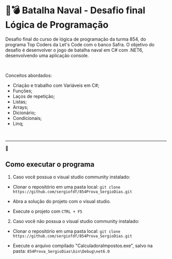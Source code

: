 # 🚢💣 Batalha Naval - Desafio final Lógica de Programação
Desafio final do curso de lógica de programação da turma 854, do programa Top Coders da Let's Code com o banco Safra.
O objetivo do desafio é desenvolver o jogo de batalha naval em C# com .NET6, desenvolvendo uma aplicação console. 

<br>

Conceitos abordados:
- Criação e trabalho com Variáveis em C#;
- Funções;
- Laços de repetição;
- Listas;
- Arrays;
- Dicionário;
- Condicionais;
- Linq;

<br>

---

🚀 
## Como executar o programa
1. Caso você possua o visual studio community instalado:
  - Clonar o repositório em uma pasta local:
    `git clone https://github.com/sergiofdf/854Prova_SergioDias.git`
  
  - Abra a solução do projeto com o visual studio.

  - Execute o projeto com `CTRL + F5`


2. Caso você não possua o visual studio community instalado:
  - Clonar o repositório em uma pasta local:
    `git clone https://github.com/sergiofdf/854Prova_SergioDias.git`

  - Execute o arquivo compilado "CalculadoraImpostos.exe", salvo na pasta:
    `854Prova_SergioDias\bin\Debug\net6.0`
